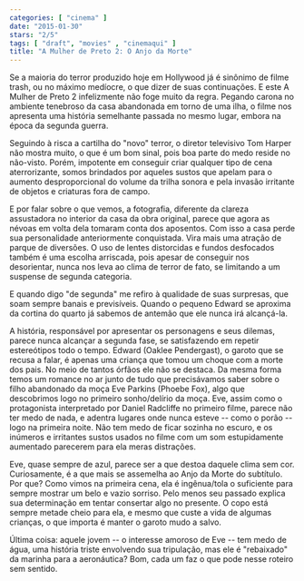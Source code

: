 ```yaml
---
categories: [ "cinema" ]
date: "2015-01-30"
stars: "2/5"
tags: [ "draft", "movies" , "cinemaqui" ]
title: "A Mulher de Preto 2: O Anjo da Morte"
---
```

Se a maioria do terror produzido hoje em Hollywood já é sinônimo
de filme trash, ou no máximo medíocre, o que dizer de suas
continuações. E este A Mulher de Preto 2 infelizmente não foge muito da
regra. Pegando carona no ambiente tenebroso da casa abandonada em torno
de uma ilha, o filme nos apresenta uma história semelhante passada no
mesmo lugar, embora na época da segunda guerra.

Seguindo à risca a cartilha do "novo" terror, o diretor televisivo
Tom Harper não mostra muito, o que é um bom sinal, pois boa parte do
medo reside no não-visto. Porém, impotente em conseguir criar qualquer
tipo de cena aterrorizante, somos brindados por aqueles sustos que apelam
para o aumento desproporcional do volume da trilha sonora e pela invasão
irritante de objetos e criaturas fora de campo.

E por falar sobre o que vemos, a fotografia, diferente da clareza
assustadora no interior da casa da obra original, parece que agora
as névoas em volta dela tomaram conta dos aposentos. Com isso a
casa perde sua personalidade anteriormente conquistada. Vira mais uma
atração de parque de diversões. O uso de lentes distorcidas e fundos
desfocados também  é uma escolha arriscada, pois apesar de conseguir
nos desorientar, nunca nos leva ao clima de terror de fato, se limitando
a um suspense de segunda categoria.

E quando digo "de segunda" me refiro à qualidade de suas surpresas,
que soam sempre banais e previsíveis. Quando o pequeno Edward se
aproxima da cortina do quarto já sabemos de antemão que ele nunca irá
alcançá-la.

A história, responsável por apresentar os personagens e seus dilemas,
parece nunca alcançar a segunda fase, se satisfazendo em repetir
estereótipos todo o tempo. Edward (Oaklee Pendergast), o garoto que se
recusa a falar, é apenas uma criança que tomou um choque com a morte
dos pais. No meio de tantos órfãos ele não se destaca. Da mesma forma
temos um romance no ar junto de tudo que precisávamos saber sobre o
filho abandonado da moça Eve Parkins (Phoebe Fox), algo que descobrimos
logo no primeiro sonho/delírio da moça. Eve, assim como o protagonista
interpretado por Daniel Radcliffe no primeiro filme, parece não ter
medo de nada, e adentra lugares onde nunca esteve -- como o porão --
logo na primeira noite. Não tem medo de ficar sozinha no escuro, e os
inúmeros e irritantes sustos usados no filme com um som estupidamente
aumentado parecerem para ela meras distrações.

Eve, quase sempre de azul, parece ser a que destoa daquele clima sem
cor. Curiosamente, é a que mais se assemelha ao Anjo da Morte do
subtítulo. Por que? Como vimos na primeira cena, ela é ingênua/tola
o suficiente para sempre mostrar um belo e vazio sorriso. Pelo menos
seu passado explica sua determinação em tentar consertar algo no
presente. O copo está sempre metade cheio para ela, e mesmo que custe a
vida de algumas crianças, o que importa é manter o garoto mudo a salvo.

Última coisa: aquele jovem -- o interesse amoroso de Eve -- tem medo
de água, uma história triste envolvendo sua tripulação, mas ele é
"rebaixado" da marinha para a aeronáutica? Bom, cada um faz o que pode
nesse roteiro sem sentido.
